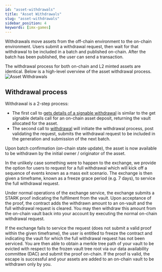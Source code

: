 ```yaml
---
id: "asset-withdrawals"
title: "Asset Withdrawals"
slug: "asset-withdrawals"
sidebar_position: 4
keywords: [imx-games]
---
```

Withdrawals move assets from the off-chain environment to the on-chain environment. Users submit a withdrawal request, then wait for that withdrawal to be included in a batch and published on-chain. After the batch has been published, the user can send a transaction. 

The withdrawal process for both on-chain and L2 minted assets are identical. Below is a high-level overview of the asset withdrawal process.
![Asset Withdrawals](/img/Withdrawals.png)

## Withdrawal process
Withdrawal is a 2-step process: 
- The first call to [gets details of a signable withdrawal](/reference#/operations/getSignableWithdrawal) is similar to the get signable details call for an on-chain asset deposit, returning the vault allocated for the asset. 
- The second call to [withdrawal](/reference#/operations/createWithdrawal) will initiate the withdrawal process, post validating the request, submits the withdrawal request to be included in the generation and submission of the next batch.

Upon batch confirmation (on-chain state update), the asset is now available to be withdrawn by the initial owner / originator of the asset. 

In the unlikely case something were to happen to the exchange, we provide the option for users to request for a full withdrawal which will kick off a sequence of events known as a mass exit scenario. The exchange is then given a timeframe, known as a freeze grace period (e.g. 7 days), to service the full withdrawal request. 

Under normal operations of the exchange service, the exchange submits a STARK proof indicating the fulfilment from the vault. Upon acceptance of the proof, the contract adds the withdrawn amount to an on-vault and the full withdrawal request is cleared. You may then withdraw this amount from the on-chain vault back into your account by executing the normal on-chain withdrawal request.

If the exchange fails to service the request (does not submit a valid proof within the given timeframe), the user is entitled to freeze the contract and indicating the vault for which the full withdrawal request has not been serviced. You are then able to obtain a merkle tree path of your vault to be evicted with respect to the frozen vault tree root via our data availability committee (DAC) and submit the proof on-chain. If the proof is valid, the escape is successful and your assets are added to an on-chain vault to be withdrawn only by you.